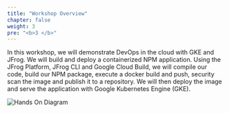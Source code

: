 ```yaml
---
title: "Workshop Overview"
chapter: false
weight: 3
pre: "<b>3 </b>"
---
```


In this workshop, we will demonstrate DevOps in the cloud with GKE and JFrog. We will build and deploy a containerized NPM application. Using the JFrog Platform, JFrog CLI and Google Cloud Build, we will compile our code, build our NPM package, execute a docker build and push, security scan the image and publish it to a repository. We will then deploy the image and serve the application with Google Kubernetes Engine (GKE).

![Hands On Diagram](../../docs/images/google-cloud-build-steps.png)
